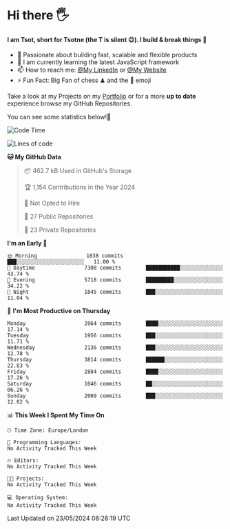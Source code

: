# Hi there :raised_hand_with_fingers_splayed:
#### I am Tsot, short for Tsotne (the T is silent :wink:). I build & break things :space_invader:
- :telescope: Passionate about building fast, scalable and flexible products
- :seedling: I am currently learning the latest JavaScript framework 
- :mailbox: How to reach me: [@My LinkedIn](https://www.linkedin.com/in/tsotne-gvadzabia/) or [@My Website](https://tsotne.co.uk/contact)
- :zap: Fun Fact: Big Fan of chess ♟ and the 👾 emoji

Take a look at my Projects on my [Portfolio](https://tsotne.co.uk/) or for a more **up to date** experience browse my GitHub Repositories.

You can see some statistics below!:space_invader:
<!--START_SECTION:waka-->
![Code Time](http://img.shields.io/badge/Code%20Time-761%20hrs%202%20mins-blue)

![Lines of code](https://img.shields.io/badge/From%20Hello%20World%20I%27ve%20Written-6.2%20million%20lines%20of%20code-blue)

**🐱 My GitHub Data** 

> 📦 462.7 kB Used in GitHub's Storage 
 > 
> 🏆 1,154 Contributions in the Year 2024
 > 
> 🚫 Not Opted to Hire
 > 
> 📜 27 Public Repositories 
 > 
> 🔑 23 Private Repositories 
 > 
**I'm an Early 🐤** 

```text
🌞 Morning                1838 commits        ███░░░░░░░░░░░░░░░░░░░░░░   11.00 % 
🌆 Daytime                7308 commits        ███████████░░░░░░░░░░░░░░   43.74 % 
🌃 Evening                5718 commits        █████████░░░░░░░░░░░░░░░░   34.22 % 
🌙 Night                  1845 commits        ███░░░░░░░░░░░░░░░░░░░░░░   11.04 % 
```
📅 **I'm Most Productive on Thursday** 

```text
Monday                   2864 commits        ████░░░░░░░░░░░░░░░░░░░░░   17.14 % 
Tuesday                  1956 commits        ███░░░░░░░░░░░░░░░░░░░░░░   11.71 % 
Wednesday                2136 commits        ███░░░░░░░░░░░░░░░░░░░░░░   12.78 % 
Thursday                 3814 commits        ██████░░░░░░░░░░░░░░░░░░░   22.83 % 
Friday                   2884 commits        ████░░░░░░░░░░░░░░░░░░░░░   17.26 % 
Saturday                 1046 commits        ██░░░░░░░░░░░░░░░░░░░░░░░   06.26 % 
Sunday                   2009 commits        ███░░░░░░░░░░░░░░░░░░░░░░   12.02 % 
```


📊 **This Week I Spent My Time On** 

```text
🕑︎ Time Zone: Europe/London

💬 Programming Languages: 
No Activity Tracked This Week

🔥 Editors: 
No Activity Tracked This Week

🐱‍💻 Projects: 
No Activity Tracked This Week

💻 Operating System: 
No Activity Tracked This Week
```


 Last Updated on 23/05/2024 08:28:19 UTC
<!--END_SECTION:waka-->
